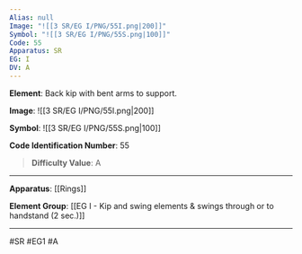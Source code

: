 ```yaml
---
Alias: null
Image: "![[3 SR/EG I/PNG/55I.png|200]]"
Symbol: "![[3 SR/EG I/PNG/55S.png|100]]"
Code: 55
Apparatus: SR
EG: I
DV: A
---
```

**Element**: Back kip with bent arms to support.

**Image**:
![[3 SR/EG I/PNG/55I.png|200]]

**Symbol**:
![[3 SR/EG I/PNG/55S.png|100]]

**Code Identification Number**: 55

>**Difficulty Value**: A

___
**Apparatus**: [[Rings]]

**Element Group**: [[EG I - Kip and swing elements & swings through or to handstand (2 sec.)]]
___
#SR #EG1 #A
